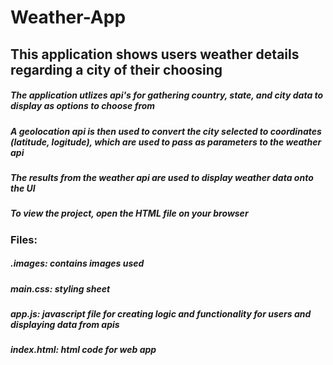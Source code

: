 # Weather-App
## This application shows users weather details regarding a city of their choosing

##### The application utlizes api's for gathering country, state, and city data to display as options to choose from
##### A geolocation api is then used to convert the city selected to coordinates (latitude, logitude), which are used to pass as parameters to the weather api
##### The results from the weather api are used to display weather data onto the UI

##### To view the project, open the HTML file on your browser

### Files: 
##### .images: contains images used
##### main.css: styling sheet
##### app.js: javascript file for creating logic and functionality for users and displaying data from apis
##### index.html: html code for web app


